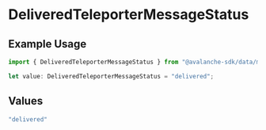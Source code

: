 # DeliveredTeleporterMessageStatus

## Example Usage

```typescript
import { DeliveredTeleporterMessageStatus } from "@avalanche-sdk/data/models/components";

let value: DeliveredTeleporterMessageStatus = "delivered";
```

## Values

```typescript
"delivered"
```